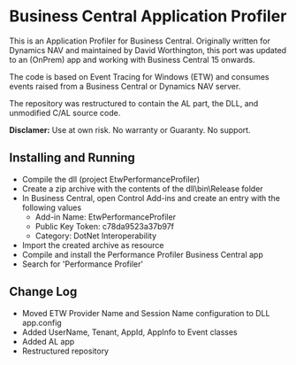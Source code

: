 # Business Central Application Profiler

This is an Application Profiler for Business Central. Originally written for Dynamics NAV and maintained by David Worthington, this port was updated to an (OnPrem) app and working with Business Central 15 onwards.

The code is based on Event Tracing for Windows (ETW) and consumes events raised from a Business Central or Dynamics NAV server.

The repository was restructured to contain the AL part, the DLL, and unmodified C/AL source code.

**Disclamer:** Use at own risk. No warranty or Guaranty. No support.

## Installing and Running
* Compile the dll (project EtwPerformanceProfiler)
* Create a zip archive with the contents of the dll\bin\Release folder
* In Business Central, open Control Add-ins and create an entry with the following values
  * Add-in Name: EtwPerformanceProfiler
  * Public Key Token: c78da9523a37b97f
  * Category: DotNet Interoperability
* Import the created archive as resource
* Compile and install the Performance Profiler Business Central app
* Search for 'Performance Profiler'

## Change Log
- Moved ETW Provider Name and Session Name configuration to DLL app.config
- Added UserName, Tenant, AppId, AppInfo to Event classes
- Added AL app
- Restructured repository

